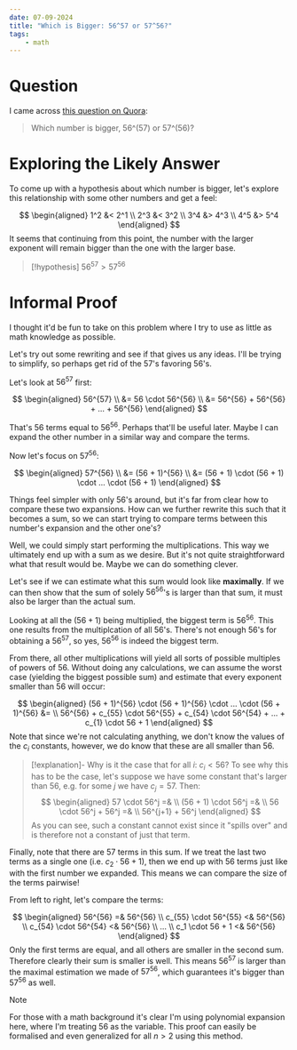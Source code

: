 ```yaml
---
date: 07-09-2024
title: "Which is Bigger: 56^57 or 57^56?"
tags:
    - math
---
```


# Question
I came across [this question on Quora](https://www.quora.com/Which-number-is-bigger-56-57-or-57-56):

> Which number is bigger, 56^(57) or 57^(56)?

# Exploring the Likely Answer
To come up with a hypothesis about which number is bigger, let's explore this relationship with some other numbers and get a feel:

$$
\begin{aligned}
1^2 &< 2^1 \\
2^3 &< 3^2 \\
3^4 &> 4^3 \\
4^5 &> 5^4
\end{aligned}
$$
It seems that continuing from this point, the number with the larger exponent will remain bigger than the one with the larger base.

> [!hypothesis]
> $56^{57} > 57^{56}$

# Informal Proof
I thought it'd be fun to take on this problem where I try to use as little as math knowledge as possible.

Let's try out some rewriting and see if that gives us any ideas. I'll be trying to simplify, so perhaps get rid of the $57$'s favoring $56$'s.

Let's look at $56^{57}$ first:

$$
\begin{aligned}
56^{57} \\
&= 56 \cdot 56^{56} \\
&= 56^{56} + 56^{56} + ... + 56^{56}
\end{aligned}
$$

That's $56$ terms equal to $56^{56}$. Perhaps that'll be useful later. Maybe I can expand the other number in a similar way and compare the terms.

Now let's focus on $57^{56}$:

$$
\begin{aligned}
57^{56} \\
&= (56 + 1)^{56} \\
&= (56 + 1) \cdot (56 + 1) \cdot ... \cdot (56 + 1)
\end{aligned}
$$

Things feel simpler with only $56$'s around, but it's far from clear how to compare these two expansions. How can we further rewrite this such that it becomes a sum, so we can start trying to compare terms between this number's expansion and the other one's?

Well, we could simply start performing the multiplications. This way we ultimately end up with a sum as we desire. But it's not quite straightforward what that result would be. Maybe we can do something clever.

Let's see if we can estimate what this sum would look like **maximally**. If we can then show that the sum of solely $56^{56}$'s is larger than that sum, it must also be larger than the actual sum.

Looking at all the $(56 + 1)$ being multiplied, the biggest term is $56^{56}$. This one results from the multiplcation of all $56$'s. There's not enough $56$'s for obtaining a $56^{57}$, so yes, $56^{56}$ is indeed the biggest term.

From there, all other multiplications will yield all sorts of possible multiples of powers of $56$. Without doing any calculations, we can assume the worst case (yielding the biggest possible sum) and estimate that every exponent smaller than $56$ will occur:

$$
\begin{aligned}
(56 + 1)^{56} \cdot (56 + 1)^{56} \cdot ... \cdot (56 + 1)^{56} &= \\
56^{56} + c_{55} \cdot 56^{55} + c_{54} \cdot 56^{54} + ... + c_{1} \cdot 56 + 1
\end{aligned}
$$
Note that since we're not calculating anything, we don't know the values of the $c_i$ constants, however, we do know that these are all smaller than $56$.

> [!explanation]-
> Why is it the case that for all $i$: $c_i < 56$?
> To see why this has to be the case, let's suppose we have some constant that's larger than $56$, e.g. for some $j$ we have $c_j = 57$.
> Then:
> $$
> \begin{aligned}
> 57 \cdot 56^j =& \\
> (56 + 1) \cdot 56^j =& \\
> 56 \cdot 56^j + 56^j =& \\
> 56^{j+1} + 56^j
> \end{aligned}
> $$
> As you can see, such a constant cannot exist since it "spills over" and is therefore not a constant of just that term.

Finally, note that there are $57$ terms in this sum. If we treat the last two terms as a single one (i.e. $c_2 \cdot 56 + 1$), then we end up with $56$ terms just like with the first number we expanded. This means we can compare the size of the terms pairwise!

From left to right, let's compare the terms:

$$
\begin{aligned}
56^{56} =& 56^{56} \\
c_{55} \cdot 56^{55} <& 56^{56} \\
c_{54} \cdot 56^{54} <& 56^{56} \\
... \\
c_1 \cdot 56 + 1 <& 56^{56}
\end{aligned}
$$
Only the first terms are equal, and all others are smaller in the second sum. Therefore clearly their sum is smaller is well. This means $56^{57}$ is larger than the maximal estimation we made of $57^{56}$, which guarantees it's bigger than $57^{56}$ as well.

> [!note]
> For those with a math background it's clear I'm using polynomial expansion here, where I'm treating $56$ as the variable. This proof can easily be formalised and even generalized for all $n > 2$ using this method.